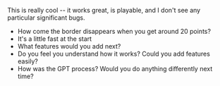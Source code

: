 This is really cool -- it works great, is playable, and I don't see any particular significant bugs.

 * How come the border disappears when you get around 20 points?
 * It's a little fast at the start
 * What features would you add next?
 * Do you feel you understand how it works? Could you add features easily?
 * How was the GPT process? Would you do anything differently next time?

